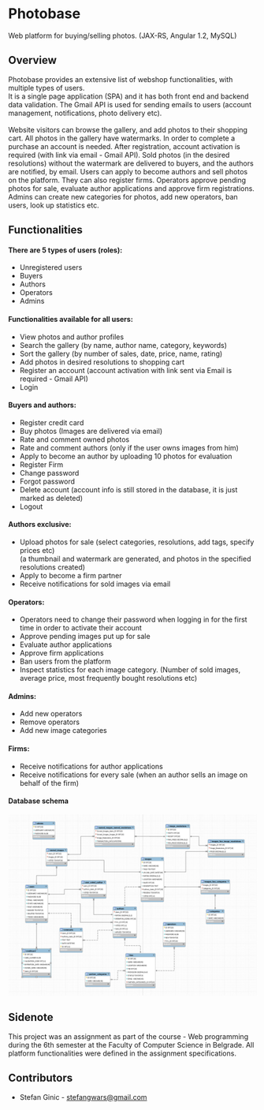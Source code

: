 # Photobase
Web platform for buying/selling photos. (JAX-RS, Angular 1.2, MySQL)

## Overview
Photobase provides an extensive list of webshop functionalities, with multiple types of users.<br>
It is a single page application (SPA) and it has both front end and backend data validation. The Gmail API is used for sending emails to users (account management, notifications, photo delivery etc).<br><br>
Website visitors can browse the gallery, and add photos to their shopping cart. All photos in the gallery have watermarks.
In order to complete a purchase an account is needed. After registration, account activation is required (with link via email - Gmail API).
Sold photos (in the desired resolutions) without the watermark are delivered to buyers, and the authors are notified, by email.
Users can apply to become authors and sell photos on the platform. They can also register firms.
Operators approve pending photos for sale, evaluate author applications and approve firm registrations.
Admins can create new categories for photos, add new operators, ban users, look up statistics etc.

## Functionalities
#### There are 5 types of users (roles):
* Unregistered users
* Buyers
* Authors
* Operators
* Admins

#### Functionalities available for all users:
* View photos and author profiles
* Search the gallery (by name, author name, category, keywords)
* Sort the gallery (by number of sales, date, price, name, rating)
* Add photos in desired resolutions to shopping cart
* Register an account (account activation with link sent via Email is required - Gmail API)
* Login

#### Buyers and authors:
* Register credit card
* Buy photos (Images are delivered via email)
* Rate and comment owned photos
* Rate and comment authors (only if the user owns images from him)
* Apply to become an author by uploading 10 photos for evaluation
* Register Firm
* Change password
* Forgot password
* Delete account (account info is still stored in the database, it is just marked as deleted)
* Logout

#### Authors exclusive:
* Upload photos for sale (select categories, resolutions, add tags, specify prices etc)<br>
(a thumbnail and watermark are generated, and photos in the specified resolutions created)
* Apply to become a firm partner
* Receive notifications for sold images via email

#### Operators:
* Operators need to change their password when logging in for the first time in order to activate their account
* Approve pending images put up for sale
* Evaluate author applications
* Approve firm applications
* Ban users from the platform
* Inspect statistics for each image category. (Number of sold images, average price, most frequently bought resolutions etc)

#### Admins:
* Add new operators
* Remove operators
* Add new image categories

#### Firms:
* Receive notifications for author applications
* Receive notifications for every sale (when an author sells an image on behalf of the firm)

#### Database schema
![Alt text](images/databaseSchema.png?raw=true "")

## Sidenote
This project was an assignment as part of the course - Web programming during the 6th semester at the Faculty of Computer Science in Belgrade. All platform functionalities were defined in the assignment specifications.

## Contributors
- Stefan Ginic - <stefangwars@gmail.com>
